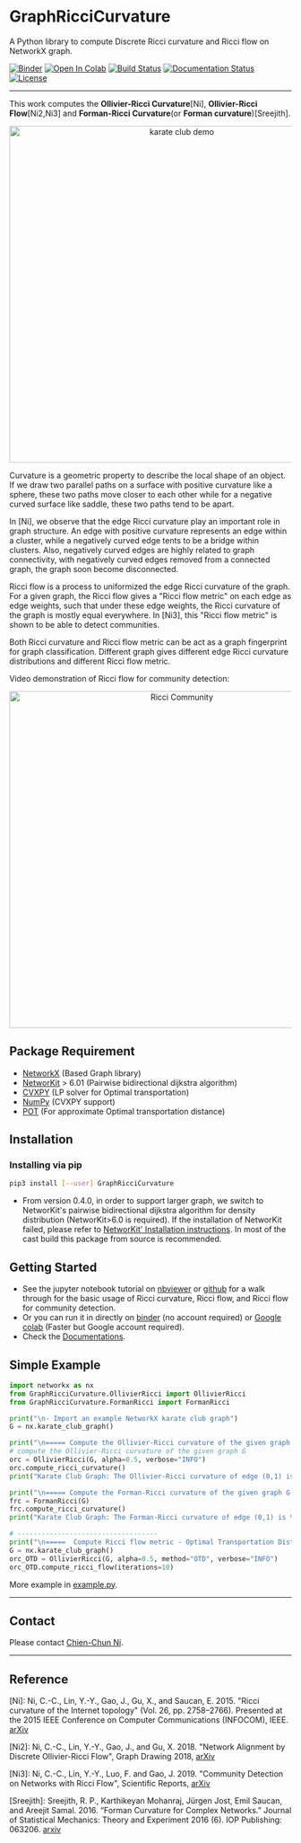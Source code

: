 # GraphRicciCurvature
A Python library to compute Discrete Ricci curvature and Ricci flow on NetworkX graph.

[![Binder](https://mybinder.org/badge_logo.svg)](https://mybinder.org/v2/gh/saibalmars/GraphRicciCurvature/master?filepath=notebooks%2Ftutorial.ipynb)
[![Open In Colab](https://colab.research.google.com/assets/colab-badge.svg)](https://colab.research.google.com/github/saibalmars/GraphRicciCurvature/blob/master/notebooks/tutorial.ipynb)
[![Build Status](https://travis-ci.com/saibalmars/GraphRicciCurvature.svg?branch=master)](https://travis-ci.com/saibalmars/GraphRicciCurvature)
[![Documentation Status](https://readthedocs.org/projects/graphriccicurvature/badge/?version=latest)](https://graphriccicurvature.readthedocs.io/en/latest/?badge=latest)
[![License](https://img.shields.io/badge/License-Apache%202.0-blue.svg)](https://opensource.org/licenses/Apache-2.0)

-----
This work computes the **Ollivier-Ricci Curvature**[Ni], **Ollivier-Ricci Flow**[Ni2,Ni3] and **Forman-Ricci Curvature**(or **Forman curvature**)[Sreejith].

<p align="center">
<img src="https://github.com/saibalmars/GraphRicciCurvature/raw/master/doc/_static/karate_demo.png" title="karate club demo" width="600" >
</p>

Curvature is a geometric property to describe the local shape of an object. 
If we draw two parallel paths on a surface with positive curvature like a sphere, these two paths move closer to each other while for a negative curved surface like saddle, these two paths tend to be apart.

In [Ni], we observe that the edge Ricci curvature play an important role in graph structure. An edge with positive curvature represents an edge within a cluster, while a negatively curved edge tents to be a bridge within clusters. Also, negatively curved edges are highly related to graph connectivity, with negatively curved edges removed from a connected graph, the graph soon become disconnected.

Ricci flow is a process to uniformized the edge Ricci curvature of the graph. For a given graph, the Ricci flow gives a "Ricci flow metric" on each edge as edge weights, such that under these edge weights, the Ricci curvature of the graph is mostly equal everywhere. In [Ni3], this "Ricci flow metric" is shown to be able to detect communities.

Both Ricci curvature and Ricci flow metric can be act as a graph fingerprint for graph classification. Different graph gives different edge Ricci curvature distributions and different Ricci flow metric. 

Video demonstration of Ricci flow for community detection:
<p align="center">
<a href="https://youtu.be/QlENb_XlJ_8?t=20">
<img src="https://github.com/saibalmars/GraphRicciCurvature/raw/master/doc/_static/ricci_community.png" title="Ricci Community" width="600" >
</a>
</p>

## Package Requirement

* [NetworkX](https://github.com/networkx/networkx) (Based Graph library)
* [NetworKit](https://github.com/kit-parco/networkit) > 6.01 (Pairwise bidirectional dijkstra algorithm)
* [CVXPY](https://github.com/cvxgrp/cvxpy) (LP solver for Optimal transportation)
* [NumPy](https://github.com/numpy/numpy) (CVXPY support)
* [POT](https://github.com/rflamary/POT) (For approximate Optimal transportation distance)



## Installation

### Installing via pip

```bash
pip3 install [--user] GraphRicciCurvature
```

- From version 0.4.0, in order to support larger graph, we switch to NetworKit's pairwise bidirectional dijkstra algorithm for density distribution (NetworKit>6.0 is required). If the installation of NetworKit failed, please refer to [NetworKit' Installation instructions](https://github.com/networkit/networkit#installation-instructions). In most of the cast build this package from source is recommended.


## Getting Started
- See the jupyter notebook tutorial on [nbviewer](https://nbviewer.jupyter.org/github/saibalmars/GraphRicciCurvature/blob/master/notebooks/tutorial.ipynb) or [github](notebooks/tutorial.ipynb) for a walk through for the basic usage of Ricci curvature, Ricci flow, and Ricci flow for community detection.
- Or you can run it in directly on [binder](https://mybinder.org/v2/gh/saibalmars/GraphRicciCurvature/master?filepath=notebooks%2Ftutorial.ipynb) (no account required) or [Google colab](https://colab.research.google.com/github/saibalmars/GraphRicciCurvature/blob/master/notebooks/tutorial.ipynb) (Faster but Google account required).
- Check the [Documentations](https://graphriccicurvature.readthedocs.io/en/latest/).

## Simple Example

```python
import networkx as nx
from GraphRicciCurvature.OllivierRicci import OllivierRicci
from GraphRicciCurvature.FormanRicci import FormanRicci

print("\n- Import an example NetworkX karate club graph")
G = nx.karate_club_graph()

print("\n===== Compute the Ollivier-Ricci curvature of the given graph G =====")
# compute the Ollivier-Ricci curvature of the given graph G
orc = OllivierRicci(G, alpha=0.5, verbose="INFO")
orc.compute_ricci_curvature()
print("Karate Club Graph: The Ollivier-Ricci curvature of edge (0,1) is %f" % orc.G[0][1]["ricciCurvature"])

print("\n===== Compute the Forman-Ricci curvature of the given graph G =====")
frc = FormanRicci(G)
frc.compute_ricci_curvature()
print("Karate Club Graph: The Forman-Ricci curvature of edge (0,1) is %f" % frc.G[0][1]["formanCurvature"])

# -----------------------------------
print("\n=====  Compute Ricci flow metric - Optimal Transportation Distance =====")
G = nx.karate_club_graph()
orc_OTD = OllivierRicci(G, alpha=0.5, method="OTD", verbose="INFO")
orc_OTD.compute_ricci_flow(iterations=10)

```

More example in [example.py](example.py).

----
## Contact

Please contact [Chien-Chun Ni](http://www3.cs.stonybrook.edu/~chni/).


-----
## Reference

[Ni]: Ni, C.-C., Lin, Y.-Y., Gao, J., Gu, X., and Saucan, E. 2015. "Ricci curvature of the Internet topology" (Vol. 26, pp. 2758–2766). Presented at the 2015 IEEE Conference on Computer Communications (INFOCOM), IEEE. [arXiv](https://arxiv.org/abs/1501.04138)

[Ni2]: Ni, C.-C., Lin, Y.-Y., Gao, J., and Gu, X. 2018. "Network Alignment by Discrete Ollivier-Ricci Flow", Graph Drawing 2018, [arXiv](https://arxiv.org/abs/1809.00320)

[Ni3]: Ni, C.-C., Lin, Y.-Y., Luo, F. and Gao, J. 2019. "Community Detection on Networks with Ricci Flow", Scientific Reports, [arXiv](https://arxiv.org/abs/1907.03993)

[Sreejith]: Sreejith, R. P., Karthikeyan Mohanraj, Jürgen Jost, Emil Saucan, and Areejit Samal. 2016. “Forman Curvature for Complex Networks.” Journal of Statistical Mechanics: Theory and Experiment 2016 (6). IOP Publishing: 063206. [arxiv](https://arxiv.org/abs/1603.00386)
